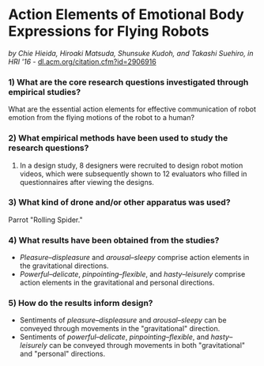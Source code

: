 # Action Elements of Emotional Body Expressions for Flying Robots

*by Chie Hieida, Hiroaki Matsuda, Shunsuke Kudoh, and Takashi Suehiro, in HRI '16* - [dl.acm.org/citation.cfm?id=2906916](https://dl.acm.org/citation.cfm?id=2906916)

### 1) What are the core research questions investigated through empirical studies?

What are the essential action elements for effective communication of robot emotion from the flying motions of the robot to a human?

### 2) What empirical methods have been used to study the research questions?

1. In a design study, 8 designers were recruited to design robot motion videos, which were subsequently shown to 12 evaluators who filled in questionnaires after viewing the designs.

### 3) What kind of drone and/or other apparatus was used?

Parrot "Rolling Spider."

### 4) What results have been obtained from the studies?

- *Pleasure–displeasure* and *arousal–sleepy* comprise action elements in the gravitational directions. 
- *Powerful–delicate*, *pinpointing–flexible*, and *hasty–leisurely* comprise action elements in the gravitational and personal directions.

### 5) How do the results inform design?

- Sentiments of *pleasure–displeasure* and *arousal–sleepy* can be conveyed through movements in the "gravitational" direction.
- Sentiments of *powerful–delicate*, *pinpointing–flexible*, and *hasty–leisurely* can be conveyed through movements in both "gravitational" and "personal" directions.

